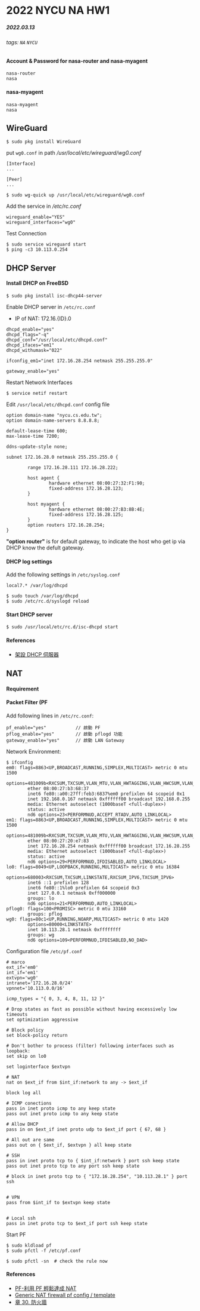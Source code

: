 2022 NYCU NA HW1
===
##### 2022.03.13
###### tags: `NA` `NYCU`

#### Account & Password for nasa-router and nasa-myagent
```
nasa-router
nasa
```

#### nasa-myagent
```
nasa-myagent
nasa
```

## WireGuard
```
$ sudo pkg install WireGuard
```
put `wg0.conf` in path */usr/local/etc/wireguard/wg0.conf*

```
[Interface]
...

[Peer]
...
```

```
$ sudo wg-quick up /usr/local/etc/wireguard/wg0.conf
```
Add the service in */etc/rc.conf*
```
wireguard_enable="YES"
wireguard_interfaces="wg0"
```
Test Connection
```
$ sudo service wireguard start
$ ping -c3 10.113.0.254
```

## DHCP Server

#### Install DHCP on FreeBSD
```
$ sudo pkg install isc-dhcp44-server
```

Enable DHCP server in ```/etc/rc.conf```
- IP of NAT: 172.16.{ID}.0
```
dhcpd_enable="yes"
dhcpd_flags="-q"
dhcpd_conf="/usr/local/etc/dhcpd.conf"
dhcpd_ifaces="em1"
dhcpd_withumask="022"

ifconfig_em1="inet 172.16.28.254 netmask 255.255.255.0"

gateway_enable="yes"
```

Restart Network Interfaces
```
$ service netif restart
```

Edit ```/usr/local/etc/dhcpd.conf``` config file
```nginx=
option domain-name "nycu.cs.edu.tw";
option domain-name-servers 8.8.8.8;

default-lease-time 600;
max-lease-time 7200;

ddns-update-style none;

subnet 172.16.28.0 netmask 255.255.255.0 {

        range 172.16.28.111 172.16.28.222;

        host agent {
                hardware ethernet 08:00:27:32:F1:90;
                fixed-address 172.16.28.123;
        }

        host myagent {
                hardware ethernet 08:00:27:B3:8B:4E;
                fixed-address 172.16.28.125;
        }
        option routers 172.16.28.254;
}
```
**"option router"** is for default gateway, to indicate the host who get ip via DHCP know the defult gateway.

#### DHCP log settings
Add the following settings in ```/etc/syslog.conf```
```
local7.* /var/log/dhcpd
```
```
$ sudo touch /var/log/dhcpd
$ sudo /etc/rc.d/syslogd reload
```

#### Start DHCP server
```
$ sudo /usr/local/etc/rc.d/isc-dhcpd start 
```


#### References
- [架設 DHCP 伺服器](https://www.weithenn.org/2012/05/freebsd-dhcp-server.html)

## NAT

#### Requirement


#### Packet Filter (PF

Add following lines in ```/etc/rc.conf```:
```
pf_enable="yes"           // 啟動 PF
pflog_enable="yes"        // 啟動 pflogd 功能
gateway_enable="yes"      // 啟動 LAN Gateway
```

Network Environment:
```
$ ifconfig
em0: flags=8863<UP,BROADCAST,RUNNING,SIMPLEX,MULTICAST> metric 0 mtu 1500
        options=481009b<RXCSUM,TXCSUM,VLAN_MTU,VLAN_HWTAGGING,VLAN_HWCSUM,VLAN_HWFILTER,NOMAP>
        ether 08:00:27:b3:68:37
        inet6 fe80::a00:27ff:feb3:6837%em0 prefixlen 64 scopeid 0x1
        inet 192.168.0.167 netmask 0xffffff00 broadcast 192.168.0.255
        media: Ethernet autoselect (1000baseT <full-duplex>)
        status: active
        nd6 options=23<PERFORMNUD,ACCEPT_RTADV,AUTO_LINKLOCAL>
em1: flags=8863<UP,BROADCAST,RUNNING,SIMPLEX,MULTICAST> metric 0 mtu 1500
        options=481009b<RXCSUM,TXCSUM,VLAN_MTU,VLAN_HWTAGGING,VLAN_HWCSUM,VLAN_HWFILTER,NOMAP>
        ether 08:00:27:20:e7:83
        inet 172.16.28.254 netmask 0xffffff00 broadcast 172.16.28.255
        media: Ethernet autoselect (1000baseT <full-duplex>)
        status: active
        nd6 options=29<PERFORMNUD,IFDISABLED,AUTO_LINKLOCAL>
lo0: flags=8049<UP,LOOPBACK,RUNNING,MULTICAST> metric 0 mtu 16384
        options=680003<RXCSUM,TXCSUM,LINKSTATE,RXCSUM_IPV6,TXCSUM_IPV6>
        inet6 ::1 prefixlen 128
        inet6 fe80::1%lo0 prefixlen 64 scopeid 0x3
        inet 127.0.0.1 netmask 0xff000000
        groups: lo
        nd6 options=21<PERFORMNUD,AUTO_LINKLOCAL>
pflog0: flags=100<PROMISC> metric 0 mtu 33160
        groups: pflog
wg0: flags=80c1<UP,RUNNING,NOARP,MULTICAST> metric 0 mtu 1420
        options=80000<LINKSTATE>
        inet 10.113.28.1 netmask 0xffffffff
        groups: wg
        nd6 options=109<PERFORMNUD,IFDISABLED,NO_DAD>
```

Configuration file ```/etc/pf.conf```
```nginx=
# marco
ext_if='em0'
int_if='em1'
extvpn='wg0'
intranet='172.16.28.0/24'
vpnnet='10.113.0.0/16'

icmp_types = "{ 0, 3, 4, 8, 11, 12 }"

# Drop states as fast as possible without having excessively low timeouts
set optimization aggressive

# Block policy
set block-policy return

# Don't bother to process (filter) following interfaces such as loopback:
set skip on lo0

set loginterface $extvpn

# NAT
nat on $ext_if from $int_if:network to any -> $ext_if

block log all

# ICMP conections
pass in inet proto icmp to any keep state
pass out inet proto icmp to any keep state

# Allow DHCP
pass in on $ext_if inet proto udp to $ext_if port { 67, 68 }

# All out are same
pass out on { $ext_if, $extvpn } all keep state

# SSH
pass in inet proto tcp to { $int_if:network } port ssh keep state
pass out inet proto tcp to any port ssh keep state

# block in inet proto tcp to { "172.16.28.254", "10.113.28.1" } port ssh


# VPN
pass from $int_if to $extvpn keep state


# Local ssh
pass in inet proto tcp to $ext_if port ssh keep state
```

Start PF
```
$ sudo kldload pf
$ sudo pfctl -f /etc/pf.conf

$ sudo pfctl -sn  # check the rule now
```

#### References
- [PF-利用 PF 輕鬆達成 NAT](http://wiki.weithenn.org/cgi-bin/wiki.pl?PF-%E5%88%A9%E7%94%A8_PF_%E8%BC%95%E9%AC%86%E9%81%94%E6%88%90_NAT)
- [Generic NAT firewall pf config / template](https://forums.freebsd.org/threads/generic-nat-firewall-pf-config-template.60144/)
- [章 30. 防火牆](https://docs.freebsd.org/zh-tw/books/handbook/firewalls/)